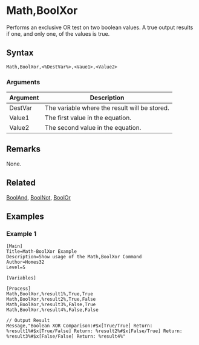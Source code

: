 # Math,BoolXor

Performs an exclusive OR test on two boolean values. A true output results if one, and only one, of the values is true.

## Syntax

```pebakery
Math,BoolXor,<%DestVar%>,<Vaue1>,<Value2>
```

### Arguments

| Argument | Description |
| --- | --- |
| DestVar | The variable where the result will be stored. |
| Value1 | The first value  in the equation. |
| Value2 | The second value in the equation. |

## Remarks

None.

## Related

[BoolAnd](./BoolAnd.md), [BoolNot](./BoolNot.md), [BoolOr](./BoolOr.md)

## Examples

### Example 1

```pebakery
[Main]
Title=Math-BoolXor Example
Description=Show usage of the Math,BoolXor Command
Author=Homes32
Level=5

[Variables]

[Process]
Math,BoolXor,%result1%,True,True
Math,BoolXor,%result2%,True,False
Math,BoolXor,%result3%,False,True
Math,BoolXor,%result4%,False,False

// Output Result
Message,"Boolean XOR Comparison:#$x[True/True] Return: %result1%#$x[True/False] Return: %result2%#$x[False/True] Return: %result3%#$x[False/False] Return: %result4%"
```
